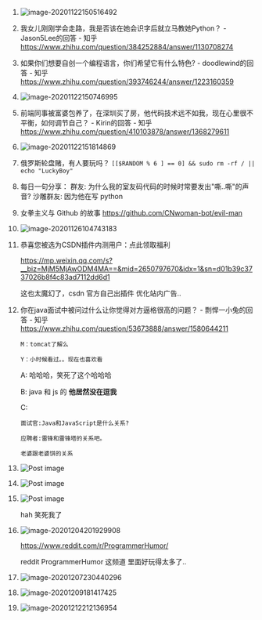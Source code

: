 1. ![image-20201122150516492](./docs/image-20201122150516492.png)

2. 我女儿刚刚学会走路，我是否该在她会识字后就立马教她Python？ - Jason5Lee的回答 - 知乎 https://www.zhihu.com/question/384252884/answer/1130708274

3. 如果你们想要自创一个编程语言，你们希望它有什么特色? - doodlewind的回答 - 知乎 https://www.zhihu.com/question/393746244/answer/1223160359

4. ![image-20201122150746995](./docs/image-20201122150746995.png)

5. 前端同事被富婆包养了，在深圳买了房，他代码技术远不如我，现在心里很不平衡，如何调节自己？ - Kirin的回答 - 知乎 https://www.zhihu.com/question/410103878/answer/1368279611

6. ![image-20201122151814869](./docs/image-20201122151814869.png)

7. 俄罗斯轮盘赌，有人要玩吗？
   `[[$RANDOM % 6 ] == 0] && sudo rm -rf / || echo "LuckyBoy"`
   
8. 每日一句分享：
   群友: 为什么我的室友码代码的时候时常要发出"嘶..嘶"的声音? 
   沙雕群友: 因为他在写 python
   
9. 女拳主义与 Github 的故事
   https://github.com/CNwoman-bot/evil-man
   
10. ![image-20201126104743183](docs/image-20201126104743183.png)

11. 恭喜您被选为CSDN插件内测用户：点此领取福利

    https://mp.weixin.qq.com/s?__biz=MjM5MjAwODM4MA==&mid=2650797670&idx=1&sn=d01b39c3737026b8f4c83ad7112dd6d1

    这也太魔幻了，csdn 官方自己出插件 优化站内广告.. 
    
12. 你在java面试中被问过什么让你觉得对方逼格很高的问题？ - 剽悍一小兔的回答 - 知乎 https://www.zhihu.com/question/53673888/answer/1580644211

    ```
    M：tomcat了解么
    
    Y：小时候看过。。现在也喜欢看
    ```

    A: 哈哈哈，笑死了这个哈哈哈

    B: java 和 js 的 **他居然没在逗我**

    C:

    ```
    面试官:Java和JavaScript是什么关系?
    
    应聘者:雷锋和雷锋塔的关系吧。
    
    老婆跟老婆饼的关系
    ```

13. ![Post image](docs/b2lbeeq3e2361.png)

14. ![Post image](docs/jp07eb7160361.png)

15. ![Post image](docs/qrb0a6rn7n261.jpg)

    hah 笑死我了

16. ![image-20201204201929908](docs/image-20201204201929908.png)

    https://www.reddit.com/r/ProgrammerHumor/

    reddit ProgrammerHumor 这频道 里面好玩得太多了..
    
17. ![image-20201207230440296](docs/image-20201207230440296.png)

18. ![image-20201209181417425](docs/image-20201209181417425.png)

19. ![image-20201212212136954](docs/image-20201212212136954.png)

